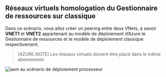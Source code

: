 ## <a name="peering-virtual-networks-from-rm-to-classic"></a>Réseaux virtuels homologation du Gestionnaire de ressources sur classique

Dans ce scénario, vous allez créer un peering entre deux VNets, à savoir **VNET1** et **VNET2** appartenant au modèle de déploiement d’Azure le Gestionnaire de ressources et le modèle de déploiement classique respectivement.

> [AZURE.NOTE] Les réseaux virtuels doivent être placé dans le même abonnement.

![asm au scénario de déploiement processeur](./media/virtual-networks-create-vnetpeering-scenario-asmtoarm-include/figure01.PNG)
